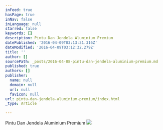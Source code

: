 ```yaml
---
inFeed: true
hasPage: true
inNav: false
inLanguage: null
starred: false
keywords: []
description: Pintu Dan Jendela Aluminium Premium
datePublished: '2016-04-09T03:13:31.316Z'
dateModified: '2016-04-09T03:12:32.279Z'
title: ''
author: []
sourcePath: _posts/2016-04-08-pintu-dan-jendela-aluminium-premium.md
published: true
authors: []
publisher:
  name: null
  domain: null
  url: null
  favicon: null
url: pintu-dan-jendela-aluminium-premium/index.html
_type: Article

---
```

Pintu Dan Jendela Aluminium Premium
![](https://the-grid-user-content.s3-us-west-2.amazonaws.com/d88e590a-c9e5-4f49-9c6a-4be2a087ce94.jpg)